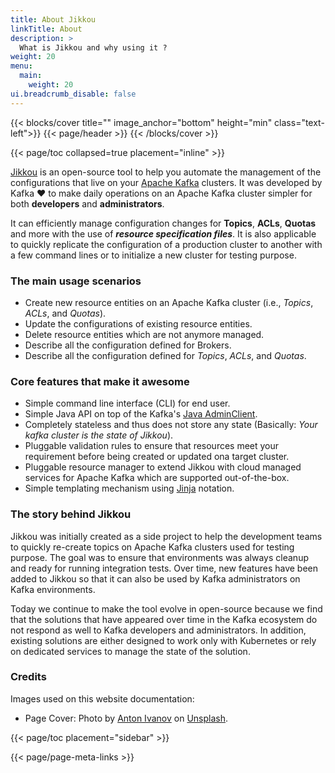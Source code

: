 ```yaml
---
title: About Jikkou
linkTitle: About
description: >
  What is Jikkou and why using it ?
weight: 20
menu:
  main:
    weight: 20
ui.breadcrumb_disable: false
---
```


{{< blocks/cover title="" image_anchor="bottom" height="min" class="text-left">}}
{{< page/header >}}
{{< /blocks/cover >}}

<div class="container l-container--padded">

<div class="row">
{{< page/toc collapsed=true placement="inline" >}}
</div>

<div class="row mt-5 mb-5">
<div class="col-12 col-lg-8">

[Jikkou](https://github.com/streamthoughts/jikkou) is an open-source tool to help you automate the
management of the configurations that live on your [Apache Kafka](https://kafka.apache.org/documentation/) clusters.
It was developed by Kafka ❤️ to make daily operations on an Apache Kafka cluster simpler for both **developers** and **administrators**.

It can efficiently manage configuration changes for **Topics**, **ACLs**, **Quotas** and more with the use of **_resource specification files_**.
It is also applicable to quickly replicate the configuration of a production cluster to another with a few command lines or to initialize a new cluster for testing purpose.

<h3>The main usage scenarios</h3>

* Create new resource entities on an Apache Kafka cluster (i.e., _Topics_, _ACLs_, and _Quotas_).
* Update the configurations of existing resource entities.
* Delete resource entities which are not anymore managed.
* Describe all the configuration defined for Brokers.
* Describe all the configuration defined for _Topics_, _ACLs_, and _Quotas_.

<h3>Core features that make it awesome</h3>

* Simple command line interface (CLI) for end user.
* Simple Java API on top of the Kafka's [Java AdminClient](https://kafka.apache.org/30/javadoc/org/apache/kafka/clients/admin/Admin.html).
* Completely stateless and thus does not store any state (Basically: _Your kafka cluster is the state of Jikkou_).
* Pluggable validation rules to ensure that resources meet your requirement before being created or updated ona target cluster.
* Pluggable resource manager to extend Jikkou with cloud managed services for Apache Kafka which are supported out-of-the-box.
* Simple templating mechanism using [Jinja](https://jinja.palletsprojects.com/en/3.0.x/) notation.

<h3>The story behind Jikkou</h3>
Jikkou was initially created as a side project to help the development teams to quickly re-create topics on Apache Kafka clusters used for testing purpose.
The goal was to ensure that environments was always cleanup and ready for running integration tests. Over time, new features have been added to Jikkou so that it can also be used by Kafka administrators on Kafka environments.

Today we continue to make the tool evolve in open-source because we find that the solutions that have appeared over time in the Kafka ecosystem do not respond as well to Kafka developers and administrators.
In addition, existing solutions are either designed to work only with Kubernetes or rely on dedicated services to manage the state of the solution.

<h3>Credits</h3>
Images used on this website documentation:

* Page Cover: Photo by [Anton Ivanov](https://unsplash.com/es/@bradanton?utm_source=unsplash&utm_medium=referral&utm_content=creditCopyText) on [Unsplash](https://unsplash.com/).



</div>
{{< page/toc placement="sidebar" >}}
</div>

{{< page/page-meta-links >}}

</div>